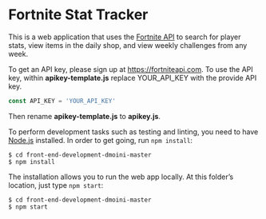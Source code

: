 # Fortnite Stat Tracker

This is a web application that uses the [Fortnite API](https://fortniteapi.com/) to search for player stats, view items in the daily shop, and view weekly challenges from any week.

To get an API key, please sign up at https://fortniteapi.com. To use the API key, within **apikey-template.js** replace YOUR_API_KEY with the provide API key.
```Javascript
const API_KEY = 'YOUR_API_KEY'
```
Then rename **apikey-template.js** to **apikey.js**.

To perform development tasks such as testing and linting, you need to have [Node.js](https://nodejs.org) installed. In order to get going, run `npm install`:

    $ cd front-end-development-dmoini-master
    $ npm install

The installation allows you to run the web app locally. At this folder’s location, just type `npm start`:

    $ cd front-end-development-dmoini-master
    $ npm start
